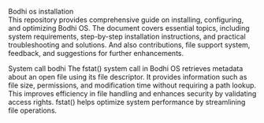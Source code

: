 Bodhi os installation    
This repository provides comprehensive guide on installing, configuring, and optimizing Bodhi OS. The document covers essential topics, including system requirements, step-by-step installation instructions, and practical troubleshooting and solutions. And also contributions, file support system, feedback, and suggestions for further enhancements.

System call bodhi
The fstat() system call in Bodhi OS retrieves metadata about an open file using its file descriptor. It provides information such as file size, permissions, and modification time without requiring a path lookup. This improves efficiency in file handling and enhances security by validating access rights. fstat() helps optimize system performance by streamlining file operations.

